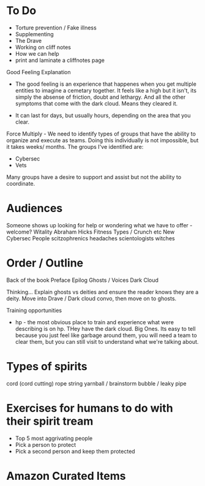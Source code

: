 # To Do
- Torture prevention / Fake illness 
- Supplementing 
- The Drave 
- Working on cliff notes
- How we can help
- print and laminate a cliffnotes page

Good Feeling Explanation 
 - The good feeling is an experience that happenes when you get multiple entities to imagine a cemetary together.  It feels like a high but it isn't, its simply the absense of friction, doubt and lethargy. And all the other symptoms that come with the dark cloud.  Means they cleared it. 

 - It can last for days, but usually hours, depending on the area that you clear. 

 Force Multiply - We need to identify types of groups that have the ability to organize and execute as teams. Doing this individually is not impossible, but it takes weeks/ months. The groups I've identified are: 

 - Cybersec 
 - Vets

 Many groups have a desire to support and assist but not the ability to coordinate. 

# Audiences
Someone shows up looking for help or wondering what we have to offer - welcome?
Witality 
Abraham Hicks 
Fitness Types / Crunch etc
New Cybersec People
scitzophrenics 
headaches
scientologists
witches

# Order / Outline
Back of the book 
Preface
Epilog
Ghosts / Voices
Dark Cloud


Thinking... Explain ghosts vs deities and ensure the reader knows they are a deity.  Move into Drave / Dark cloud convo, then move on to ghosts. 

Training opportunities
- hp - the most obvious place to train and experience what were describing is on hp. THey have the dark cloud. Big Ones. Its easy to tell because you just feel like garbage around them, you will need a team to clear them, but you can still visit to understand what we're talking about. 


# Types of spirits 
cord (cord cutting)
rope 
string
yarnball / brainstorm 
bubble / leaky pipe 

# Exercises for humans to do with their spirit tream 
- Top 5 most aggrivating people
- Pick a person to protect 
- Pick a second person and keep them protected

# Amazon Curated Items